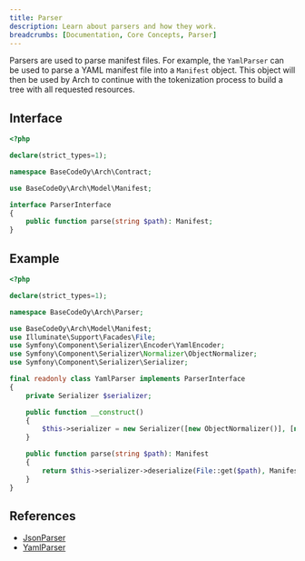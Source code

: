 ```yaml
---
title: Parser
description: Learn about parsers and how they work.
breadcrumbs: [Documentation, Core Concepts, Parser]
---
```


Parsers are used to parse manifest files. For example, the `YamlParser` can be used to parse a YAML manifest file into a `Manifest` object. This object will then be used by Arch to continue with the tokenization process to build a tree with all requested resources.

## Interface

```php
<?php

declare(strict_types=1);

namespace BaseCodeOy\Arch\Contract;

use BaseCodeOy\Arch\Model\Manifest;

interface ParserInterface
{
    public function parse(string $path): Manifest;
}
```

## Example

```php
<?php

declare(strict_types=1);

namespace BaseCodeOy\Arch\Parser;

use BaseCodeOy\Arch\Model\Manifest;
use Illuminate\Support\Facades\File;
use Symfony\Component\Serializer\Encoder\YamlEncoder;
use Symfony\Component\Serializer\Normalizer\ObjectNormalizer;
use Symfony\Component\Serializer\Serializer;

final readonly class YamlParser implements ParserInterface
{
    private Serializer $serializer;

    public function __construct()
    {
        $this->serializer = new Serializer([new ObjectNormalizer()], [new YamlEncoder()]);
    }

    public function parse(string $path): Manifest
    {
        return $this->serializer->deserialize(File::get($path), Manifest::class, 'yaml');
    }
}
```

## References

- [JsonParser](https://github.com/basecodeoy/laravel-arch/tree/main/src/Parser/JsonParser.php)
- [YamlParser](https://github.com/basecodeoy/laravel-arch/tree/main/src/Parser/YamlParser.php)

